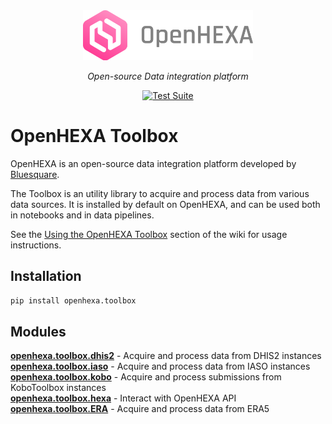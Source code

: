 <div align="center">
   <img alt="OpenHEXA Logo" src="https://raw.githubusercontent.com/BLSQ/openhexa-app/main/hexa/static/img/logo/logo_with_text_grey.svg" height="80">
</div>
<p align="center">
    <em>Open-source Data integration platform</em>
</p>
<p align="center">
   <a href="https://github.com/BLSQ/openhexa-app/actions/workflows/test.yml">
      <img alt="Test Suite" src="https://github.com/BLSQ/openhexa-toolbox/actions/workflows/ci.yml/badge.svg">
   </a>
</p>

OpenHEXA Toolbox
================

OpenHEXA is an open-source data integration platform developed by [Bluesquare](https://bluesquarehub.com).

The Toolbox is an utility library to acquire and process data from various data sources. It is installed by default 
on OpenHEXA, and can be used both in notebooks and in data pipelines.

See the [Using the OpenHEXA Toolbox](https://github.com/BLSQ/openhexa/wiki/Using-the-OpenHEXA-Toolbox) section of the 
wiki for usage instructions.

## Installation

```sh
pip install openhexa.toolbox
```

## Modules

[**openhexa.toolbox.dhis2**](docs/dhis2.md) - Acquire and process data from DHIS2 instances <br>
[**openhexa.toolbox.iaso**](docs/iaso.md) - Acquire and process data from IASO instances <br>
[**openhexa.toolbox.kobo**](docs/kobo.md) - Acquire and process submissions from KoboToolbox instances <br>
[**openhexa.toolbox.hexa**](docs/hexa.md) - Interact with OpenHEXA API <br>
[**openhexa.toolbox.ERA**](openhexa/toolbox/era5/README.md) - Acquire and process data from ERA5
